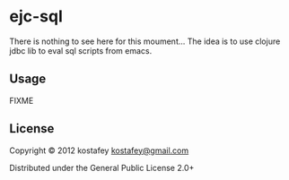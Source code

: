 # ejc-sql

There is nothing to see here for this moument...
The idea is to use clojure jdbc lib to eval sql scripts from emacs.

## Usage

FIXME

## License

Copyright © 2012 kostafey <kostafey@gmail.com>

Distributed under the General Public License 2.0+
